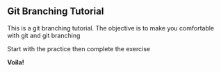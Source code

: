 ## Git Branching Tutorial
This is a git branching tutorial. The objective is to make you comfortable with git and git branching

Start with the practice then complete the exercise

**Voila!**
